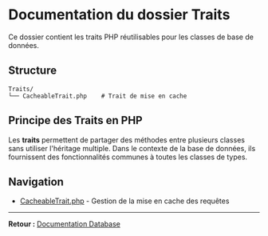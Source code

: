 # Documentation du dossier Traits

Ce dossier contient les traits PHP réutilisables pour les classes de base de données.

## Structure

```
Traits/
└── CacheableTrait.php    # Trait de mise en cache
```

## Principe des Traits en PHP

Les **traits** permettent de partager des méthodes entre plusieurs classes sans utiliser l'héritage multiple. Dans le contexte de la base de données, ils fournissent des fonctionnalités communes à toutes les classes de types.

## Navigation

- [CacheableTrait.php](CacheableTrait.md) - Gestion de la mise en cache des requêtes

---

**Retour :** [Documentation Database](../index.md)
